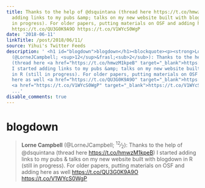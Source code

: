 ```yaml
---
title: Thanks to the help of @dsquintana (thread here https://t.co/hmwzM1kpeB) I started
  adding links to my pubs &amp; talks on my new website built with blogdown in R (still
  in progress). For older papers, putting materials on OSF and adding here as well
  https://t.co/QU3G0K9A9O https://t.co/V1WYcS0WgP
date: '2018-06-11'
linkTitle: /post/2018/06/11/
source: Yihui's Twitter Feeds
description: ' <h1 id="blogdown">blogdown</h1><blockquote><p><strong>Lorne Campbell</strong>
  (@LorneJCampbell; <sup>12</sup>&frasl;<sub>2</sub>): Thanks to the help of @dsquintana
  (thread here <a href="https://t.co/hmwzM1kpeB" target="_blank">https://t.co/hmwzM1kpeB</a>)
  I started adding links to my pubs &amp; talks on my new website built with blogdown
  in R (still in progress). For older papers, putting materials on OSF and adding
  here as well <a href="https://t.co/QU3G0K9A9O" target="_blank">https://t.co/QU3G0K9A9O</a>
  <a href="https://t.co/V1WYcS0WgP" target="_blank">https://t.co/V1WYcS0WgP</a> <a
  ...'
disable_comments: true
---
```

 <h1 id="blogdown">blogdown</h1><blockquote><p><strong>Lorne Campbell</strong> (@LorneJCampbell; <sup>12</sup>&frasl;<sub>2</sub>): Thanks to the help of @dsquintana (thread here <a href="https://t.co/hmwzM1kpeB" target="_blank">https://t.co/hmwzM1kpeB</a>) I started adding links to my pubs &amp; talks on my new website built with blogdown in R (still in progress). For older papers, putting materials on OSF and adding here as well <a href="https://t.co/QU3G0K9A9O" target="_blank">https://t.co/QU3G0K9A9O</a> <a href="https://t.co/V1WYcS0WgP" target="_blank">https://t.co/V1WYcS0WgP</a> <a ...